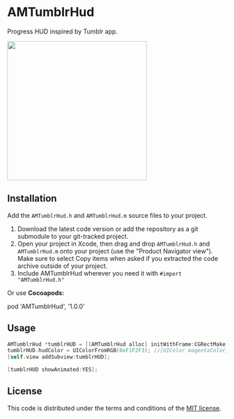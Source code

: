 AMTumblrHud
===========

Progress HUD inspired by Tumblr app.

<img src="https://raw.github.com/Asich/AMTumblrHud/master/Screenshots/AMTumblrHUD.gif" width="320" />

## Installation

Add the `AMTumblrHud.h` and `AMTumblrHud.m` source files to your project.

1. Download the latest code version or add the repository as a git submodule to your git-tracked project.
2. Open your project in Xcode, then drag and drop `AMTumblrHud.h` and `AMTumblrHud.m` onto your project (use the "Product Navigator view"). Make sure to select Copy items when asked if you extracted the code archive outside of your project.
3. Include AMTumblrHud wherever you need it with `#import "AMTumblrHud.h"`

Or use **Cocoapods:**

pod 'AMTumblrHud', '1.0.0'

## Usage

```objective-c
AMTumblrHud *tumblrHUD = [[AMTumblrHud alloc] initWithFrame:CGRectMake(100, 100, 55, 20)];
tumblrHUD.hudColor = UIColorFromRGB(0xF1F2F3); //[UIColor magentaColor];
[self.view addSubview:tumblrHUD];

[tumblrHUD showAnimated:YES];
```

## License

This code is distributed under the terms and conditions of the [MIT license](LICENSE). 

